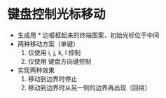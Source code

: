 # 键盘控制光标移动

- 生成用 * 边框框起来的终端图案，初始光标位于中间
- 两种移动方案（单键）
    1. 仅使用 i, j, k, l 控制
    2. 仅使用 键盘方向键控制
- 实现两种效果
    1. 移动到边界时停止
    2. 移动到边界时从另一侧的边界再出现（回绕）
